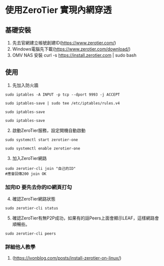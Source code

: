 # 使用ZeroTier 實現內網穿透

## 基礎安裝
1. 先去官網建立帳號創建ID(https://www.zerotier.com/)
2. Windows電腦先下載(https://www.zerotier.com/download/)
3. OMV NAS 安裝  curl -s https://install.zerotier.com | sudo bash

## 使用
1. 先加入防火牆 
```
sudo iptables -A INPUT -p tcp --dport 9993 -j ACCEPT

sudo iptables-save | sudo tee /etc/iptables/rules.v4

sudo iptables-save

sudo iptables-save
```
2. 啟動ZeroTier服務，設定開機自動啟動
```
sudo systemctl start zerotier-one

sudo systemctl enable zerotier-one
```
3. 加入ZeroTier網路
```
sudo zerotier-cli join "自己的ID"
#應會回傳200 join OK

```
### 加完ID 要先去你的ID網頁打勾

4. 確認ZeroTier網路狀態
```
sudo zerotier-cli status
```
5. 確認ZeroTier有無P2P成功，如果有的話Peers上面會顯示LEAF，這樣網路會順暢些。
```
sudo zerotier-cli peers
```

### 詳細他人教學
1. (https://ivonblog.com/posts/install-zerotier-on-linux/)

